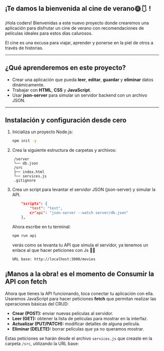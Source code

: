 ## ¡Te damos la bienvenida al cine de verano🌞🩱 !

¡Hola coders! Bienvenidas a este nuevo proyecto donde crearemos una aplicación para disfrutar un cine de verano con recomendaciones de películas ideales para estos días calurosos.

El cine es una excusa para viajar, aprender y ponerse en la piel de otros a través de historias.

---

## ¿Qué aprenderemos en este proyecto?

- Crear una aplicación que pueda **leer**, **editar**, **guardar** y **eliminar** datos dinámicamente.
- Trabajar con **HTML**, **CSS** y **JavaScript**.
- Usar **json-server** para simular un servidor backend con un archivo JSON.

---

## Instalación y configuración desde cero

1. Inicializa un proyecto Node.js:

   ```bash
   npm init -y
   ```


2. Crea la siguiente estructura de carpetas y archivos:
```
    /server
    └── db.json
    /src
    ├── index.html
    └── services.js
    .gitignore
```
3. Crea un script para levantar el servidor JSON (json-server) y simular la API.

    ```json
        "scripts": {
            "test": "test",
            👉"api": "json-server --watch server/db.json"
        },
    ````

    Ahora escribe en tu terminal:
    ```bash
    npm run api
    ```

    verás como se levanta tu API que simula el servidor, ya tenemos un enlace al que hacer peticiones con Js 🐱‍🏍

       URL base: http://localhost:3000/movies

## ¡Manos a la obra! es el momento de Consumir la API con fetch

Ahora que tienes la API funcionando, toca conectar tu aplicación con ella. Usaremos JavaScript para hacer peticiones **fetch** que permitan realizar las operaciones básicas del CRUD:

- **Crear (POST):** enviar nuevas películas al servidor.
- **Leer (GET):** obtener la lista de películas para mostrar en la interfaz.
- **Actualizar (PUT/PATCH):** modificar detalles de alguna película.
- **Eliminar (DELETE):** borrar películas que ya no queramos mostrar.

Estas peticiones se harán desde el archivo `services.js` que creaste en la carpeta `/src`, utilizando la URL base:

